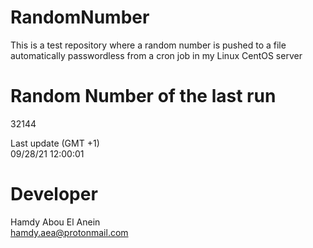 # RandomNumber    
This is a test repository where a random number is pushed to a file automatically passwordless from a cron job in my Linux CentOS server    
# Random Number of the last run   
32144
      
Last update (GMT +1)    
09/28/21 12:00:01
# Developer    
Hamdy Abou El Anein   
hamdy.aea@protonmail.com
